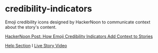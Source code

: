 # credibility-indicators
Emoji credibility icons designed by HackerNoon to communicate context about the story's content. 

[HackerNoon Post: How Emoji Credibility Indicators Add Context to Stories](https://hackernoon.com/how-emoji-credibility-indicators-add-context-to-stories)

[Help Section](https://help.hackernoon.com/emoji-credibility-indicators)  I  [Live Story Video](https://www.youtube.com/watch?v=dZdXRnmdQtQ)       
